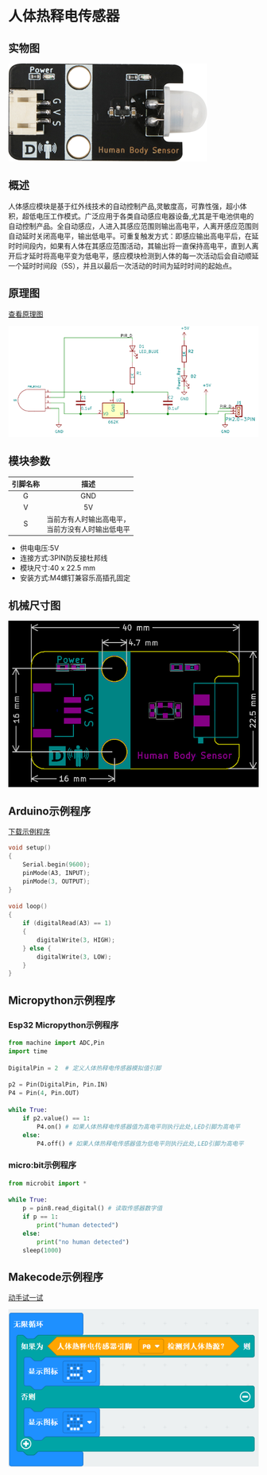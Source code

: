 # 人体热释电传感器

## 实物图

![实物图](picture/human_body_sensor.png)

## 概述

人体感应模块是基于红外线技术的自动控制产品,灵敏度高，可靠性强，超小体积，超低电压工作模式。广泛应用于各类自动感应电器设备,尤其是干电池供电的自动控制产品。全自动感应，人进入其感应范围则输出高电平，人离开感应范围则自动延时关闭高电平，输出低电平。可重复触发方式：即感应输出高电平后，在延时时间段内，如果有人体在其感应范围活动，其输出将一直保持高电平，直到人离开后才延时将高电平变为低电平，感应模块检测到人体的每一次活动后会自动顺延一个延时时间段（5S），并且以最后一次活动的时间为延时时间的起始点。

## 原理图

 [查看原理图](zh-cn\ph2.0_sensors\sensors\human_body_sensor\human_body_sensor_schematic.pdf ':ignore')




![原理图](picture/human_body_sensor_schematic.png)

## 模块参数

| 引脚名称 |                         描述                          |
| :------: | :---------------------------------------------------: |
|    G     |                          GND                          |
|    V     |                          5V                           |
|    S     | 当前方有人时输出高电平，<br/>当前方没有人时输出低电平 |

- 供电电压:5V
- 连接方式:3PIN防反接杜邦线
- 模块尺寸:40 x 22.5 mm
- 安装方式:M4螺钉兼容乐高插孔固定

## 机械尺寸图

![机械尺寸图](picture/human_body_sensor_assembly.png)

## Arduino示例程序

[下载示例程序](zh-cn\ph2.0_sensors\sensors\human_body_sensor\human_body_sensor.zip ':ignore') 

```c
void setup()
{
    Serial.begin(9600); 
	pinMode(A3, INPUT); 
	pinMode(3, OUTPUT); 
}

void loop()
{
    if (digitalRead(A3) == 1)   
    {  
        digitalWrite(3, HIGH);  
    } else {
        digitalWrite(3, LOW); 
    }
}
```

## Micropython示例程序

### Esp32 Micropython示例程序

```python
from machine import ADC,Pin
import time

DigitalPin = 2  # 定义人体热释电传感器模拟值引脚

p2 = Pin(DigitalPin, Pin.IN)
P4 = Pin(4, Pin.OUT)

while True:
    if p2.value() == 1:
        P4.on()	# 如果人体热释电传感器值为高电平则执行此处,LED引脚为高电平
    else:
        P4.off() # 如果人体热释电传感器值为低电平则执行此处,LED引脚为高电平
```

### micro:bit示例程序

```python
from microbit import *

while True:
    p = pin8.read_digital() # 读取传感器数字值
    if p == 1:
        print("human detected")
    else:
        print("no human detected")
    sleep(1000)
```

## Makecode示例程序

<a href="https://makecode.microbit.org/_C6J5cuMMF8FU" target="_blank">动手试一试</a>

![](picture/05.jpg)
